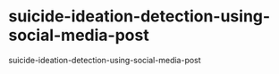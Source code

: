 # suicide-ideation-detection-using-social-media-post
suicide-ideation-detection-using-social-media-post
